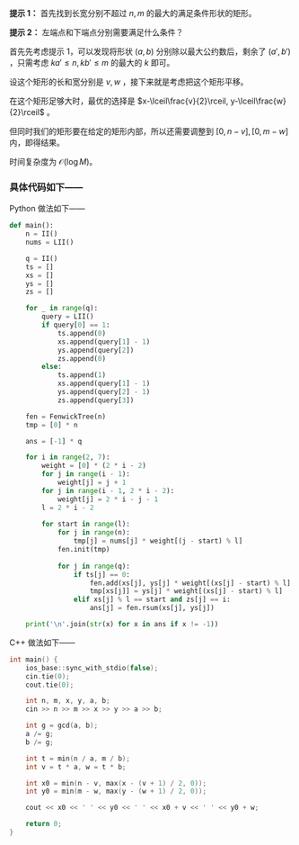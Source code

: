 **提示 1：** 首先找到长宽分别不超过 $n,m$ 的最大的满足条件形状的矩形。

**提示 2：** 左端点和下端点分别需要满足什么条件？

首先先考虑提示 1，可以发现将形状 $(a,b)$ 分别除以最大公约数后，剩余了 $(a',b')$ ，只需考虑 $ka'\leq n, kb'\leq m$ 的最大的 $k$ 即可。

设这个矩形的长和宽分别是 $v,w$ ，接下来就是考虑把这个矩形平移。

在这个矩形足够大时，最优的选择是 $x-\lceil\frac{v}{2}\rceil, y-\lceil\frac{w}{2}\rceil$ 。

但同时我们的矩形要在给定的矩形内部，所以还需要调整到 $[0,n-v],[0,m-w]$ 内，即得结果。

时间复杂度为 $\mathcal{O}(\log M)$。

### 具体代码如下——

Python 做法如下——

```Python []
def main():
    n = II()
    nums = LII()

    q = II()
    ts = []
    xs = []
    ys = []
    zs = []

    for _ in range(q):
        query = LII()
        if query[0] == 1:
            ts.append(0)
            xs.append(query[1] - 1)
            ys.append(query[2])
            zs.append(0)
        else:
            ts.append(1)
            xs.append(query[1] - 1)
            ys.append(query[2] - 1)
            zs.append(query[3])

    fen = FenwickTree(n)
    tmp = [0] * n

    ans = [-1] * q

    for i in range(2, 7):
        weight = [0] * (2 * i - 2)
        for j in range(i - 1):
            weight[j] = j + 1
        for j in range(i - 1, 2 * i - 2):
            weight[j] = 2 * i - j - 1
        l = 2 * i - 2
        
        for start in range(l):
            for j in range(n):
                tmp[j] = nums[j] * weight[(j - start) % l]
            fen.init(tmp)
            
            for j in range(q):
                if ts[j] == 0:
                    fen.add(xs[j], ys[j] * weight[(xs[j] - start) % l] - tmp[xs[j]])
                    tmp[xs[j]] = ys[j] * weight[(xs[j] - start) % l]
                elif xs[j] % l == start and zs[j] == i:
                    ans[j] = fen.rsum(xs[j], ys[j])

    print('\n'.join(str(x) for x in ans if x != -1))
```

C++ 做法如下——

```cpp []
int main() {
    ios_base::sync_with_stdio(false);
    cin.tie(0);
    cout.tie(0);

    int n, m, x, y, a, b;
    cin >> n >> m >> x >> y >> a >> b;

    int g = gcd(a, b);
    a /= g;
    b /= g;

    int t = min(n / a, m / b);
    int v = t * a, w = t * b;

    int x0 = min(n - v, max(x - (v + 1) / 2, 0));
    int y0 = min(m - w, max(y - (w + 1) / 2, 0));

    cout << x0 << ' ' << y0 << ' ' << x0 + v << ' ' << y0 + w;

    return 0;
}
```